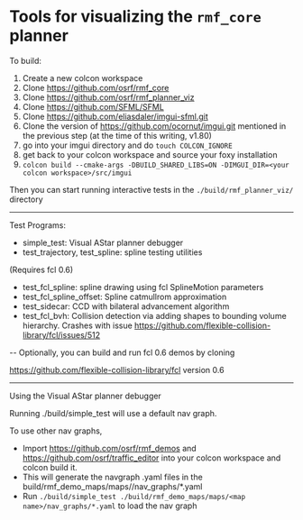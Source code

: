 # Tools for visualizing the `rmf_core` planner

To build:

1. Create a new colcon workspace
2. Clone https://github.com/osrf/rmf_core
3. Clone https://github.com/osrf/rmf_planner_viz
4. Clone https://github.com/SFML/SFML
6. Clone https://github.com/eliasdaler/imgui-sfml.git
7. Clone the version of https://github.com/ocornut/imgui.git mentioned in the previous step (at the time of this writing, v1.80)
8. go into your imgui directory and do `touch COLCON_IGNORE`
9. get back to your colcon workspace and source your foxy installation
10. `colcon build --cmake-args -DBUILD_SHARED_LIBS=ON -DIMGUI_DIR=<your colcon workspace>/src/imgui`

Then you can start running interactive tests in the `./build/rmf_planner_viz/` directory

----

Test Programs:
- simple_test: Visual AStar planner debugger
- test_trajectory, test_spline: spline testing utilities

(Requires fcl 0.6)

- test_fcl_spline: spline drawing using fcl SplineMotion parameters
- test_fcl_spline_offset: Spline catmullrom approximation
- test_sidecar: CCD with bilateral advancement algorithm
- test_fcl_bvh: Collision detection via adding shapes to bounding volume hierarchy. Crashes with issue https://github.com/flexible-collision-library/fcl/issues/512

--
Optionally, you can build and run fcl 0.6 demos by cloning 

https://github.com/flexible-collision-library/fcl version 0.6

----

Using the Visual AStar planner debugger

Running ./build/simple_test will use a default nav graph.

To use other nav graphs,
- Import https://github.com/osrf/rmf_demos and https://github.com/osrf/traffic_editor into your colcon workspace and colcon build it.
- This will generate the navgraph .yaml files in the build/rmf_demo_maps/maps/<map name>/nav_graphs/*.yaml
- Run `./build/simple_test ./build/rmf_demo_maps/maps/<map name>/nav_graphs/*.yaml` to load the nav graph
